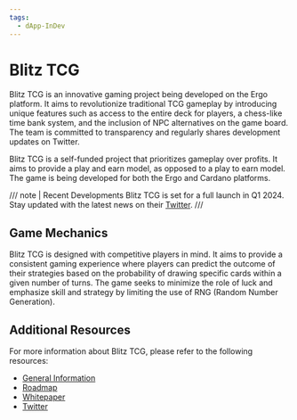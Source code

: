 ```yaml
---
tags:
  - dApp-InDev
---
```


# Blitz TCG

Blitz TCG is an innovative gaming project being developed on the Ergo platform. It aims to revolutionize traditional TCG gameplay by introducing unique features such as access to the entire deck for players, a chess-like time bank system, and the inclusion of NPC alternatives on the game board. The team is committed to transparency and regularly shares development updates on Twitter.

Blitz TCG is a self-funded project that prioritizes gameplay over profits. It aims to provide a play and earn model, as opposed to a play to earn model. The game is being developed for both the Ergo and Cardano platforms.

/// note | Recent Developments
Blitz TCG is set for a full launch in Q1 2024. Stay updated with the latest news on their [Twitter](https://twitter.com/Blitz_TCG/status/1726797069745274925).
///

## Game Mechanics

Blitz TCG is designed with competitive players in mind. It aims to provide a consistent gaming experience where players can predict the outcome of their strategies based on the probability of drawing specific cards within a given number of turns. The game seeks to minimize the role of luck and emphasize skill and strategy by limiting the use of RNG (Random Number Generation).

## Additional Resources

For more information about Blitz TCG, please refer to the following resources:

- [General Information](http://linktr.ee/blitztcg) 
- [Roadmap](https://www.blitz-tcg.com/roadmap)
- [Whitepaper](https://www.blitz-tcg.com/_files/ugd/1938de_84e5fc9f92a54e0a99f19649dd946871.pdf)
- [Twitter](https://twitter.com/Blitz_TCG)

